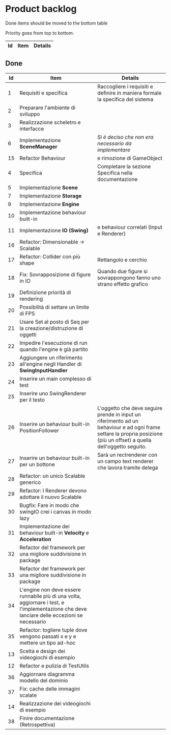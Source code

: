 # Product backlog
Done items should be moved to the bottom table

Priority goes from top to bottom.

|Id|Item|Details|
|--|----|-------|


## Done

|Id|Item|Details|
|--|----|-------|
|1|Requisiti e specifica|Raccogliere i requisiti e definire in maniera formale la specifica del sistema|
|2|Preparare l'ambiente di sviluppo||
|3|Realizzazione scheletro e interfacce||
|6|Implementazione **SceneManager**|*Si è deciso che non era necessario da implementare*|
|15|Refactor Behaviour|e rimozione di GameObject|
|4|Specifica|Completare la sezione Specifica nella documentazione|
|5|Implementazione **Scene**||
|7|Implementazione **Storage**||
|9|Implementazione **Engine**||
|10|Implementazione behaviour built-in||
|11|Implementazione **IO (Swing)**|e behaviour correlati (Input e Renderer)|
|16|Refactor: Dimensionable -> Scalable||
|17|Refactor: Collider con più shape|Rettangolo e cerchio|
|18|Fix: Sovrapposizione di figure in IO|Quando due figure si sovrappongono fanno uno strano effetto grafico|
|19|Definizione priorità di rendering||
|20|Possibilità di settare un limite di FPS||
|21|Usare Set al posto di Seq per la creazione/distruzione di oggetti||
|22|Impedire l'esecuzione di run quando l'engine è già partito||
|23|Aggiungere un riferimento all'engine negli Handler di **SwingInputHandler**||
|24|Inserire un main complesso di test||
|25|Inserire uno SwingRenderer per il testo||
|26|Inserire un behaviour built-in PositionFollower|L'oggetto che deve seguire prende in input un riferimento ad un behaviour e ad ogni frame settare la propria posizione (più un offset) a quella dell'oggetto seguito.|
|27|Inserire un behaviour built-in per un bottone|Sarà un rectrenderer con un campo text renderer che lavora tramite delega|
|28|Refactor: un unico Scalable generico||
|29|Refactor: I Renderer devono adottare il nuovo Scalable||
|30|Bugfix: Fare in modo che swingIO crei i canvas in modo lazy||
|31|Implementazione dei behaviour built-in **Velocity** e **Acceleration**||
|32|Refactor del framework per una migliore suddivisione in package||
|33|Refactor del framework per una migliore suddivisione in package||
|34|L'engine non deve essere runnabile più di una volta, aggiornare i test, e l'implementazione che deve lanciare delle eccezioni se necessario||
|35|Refactor: togliere tuple dove vengono passati x e y e mettere un tipo ad-hoc||
|13|Scelta e design dei videogiochi di esempio||
|12|Refactor e pulizia di TestUtils||
|36|Aggiornare diagramma modello del dominio||
|37|Fix: cache delle immagini scalate||
|14|Realizzazione dei videogiochi di esempio||
|38|Finire documentazione (Retrospettiva)||
